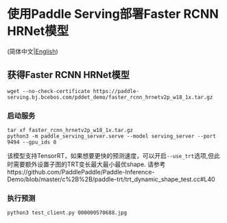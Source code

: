 # 使用Paddle Serving部署Faster RCNN HRNet模型

(简体中文|[English](./README.md))

## 获得Faster RCNN HRNet模型
```
wget --no-check-certificate https://paddle-serving.bj.bcebos.com/pddet_demo/faster_rcnn_hrnetv2p_w18_1x.tar.gz
```


### 启动服务
```
tar xf faster_rcnn_hrnetv2p_w18_1x.tar.gz
python3 -m paddle_serving_server.serve --model serving_server --port 9494 --gpu_ids 0
```
该模型支持TensorRT，如果想要更快的预测速度，可以开启`--use_trt`选项,但此时需要额外设置子图的TRT变长最大最小最优shape.
请参考https://github.com/PaddlePaddle/Paddle-Inference-Demo/blob/master/c%2B%2B/paddle-trt/trt_dynamic_shape_test.cc#L40

### 执行预测
```
python3 test_client.py 000000570688.jpg
```
